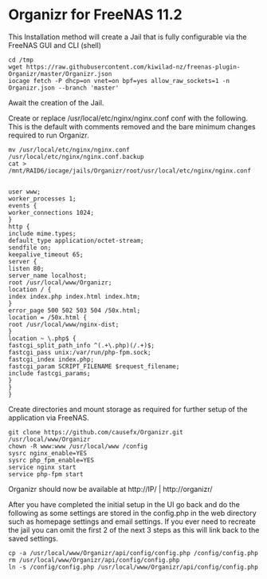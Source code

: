 # Organizr for FreeNAS 11.2

This Installation method will create a Jail that is fully configurable via the FreeNAS GUI and CLI (shell)

```
cd /tmp
wget https://raw.githubusercontent.com/kiwilad-nz/freenas-plugin-Organizr/master/Organizr.json
iocage fetch -P dhcp=on vnet=on bpf=yes allow_raw_sockets=1 -n Organizr.json --branch 'master'
```
Await the creation of the Jail.

Create or replace /usr/local/etc/nginx/nginx.conf conf with the following. 
This is the default with comments removed and the bare minimum changes required to run Organizr.

```
mv /usr/local/etc/nginx/nginx.conf /usr/local/etc/nginx/nginx.conf.backup
cat > /mnt/RAID6/iocage/jails/Organizr/root/usr/local/etc/nginx/nginx.conf


user www;
worker_processes 1;
events {
worker_connections 1024;
}
http {
include mime.types;
default_type application/octet-stream;
sendfile on;
keepalive_timeout 65;
server {
listen 80;
server_name localhost;
root /usr/local/www/Organizr;
location / {
index index.php index.html index.htm;
}
error_page 500 502 503 504 /50x.html;
location = /50x.html {
root /usr/local/www/nginx-dist;
}
location ~ \.php$ {
fastcgi_split_path_info ^(.+\.php)(/.+)$;
fastcgi_pass unix:/var/run/php-fpm.sock;
fastcgi_index index.php;
fastcgi_param SCRIPT_FILENAME $request_filename;
include fastcgi_params;
}
}
}
```

Create directories and mount storage as required for further setup of the application via FreeNAS.

```
git clone https://github.com/causefx/Organizr.git /usr/local/www/Organizr
chown -R www:www /usr/local/www /config
sysrc nginx_enable=YES
sysrc php_fpm_enable=YES
service nginx start
service php-fpm start
```

Organizr should now be available at http://IP/ | http://organizr/

After you have completed the initial setup in the UI go back and do the following as some settings are stored in the config.php in the web directory such as homepage settings and email settings. If you ever need to recreate the jail you can omit the first 2 of the next 3 steps as this will link back to the saved settings.

```
cp -a /usr/local/www/Organizr/api/config/config.php /config/config.php
rm /usr/local/www/Organizr/api/config/config.php
ln -s /config/config.php /usr/local/www/Organizr/api/config/config.php
```
